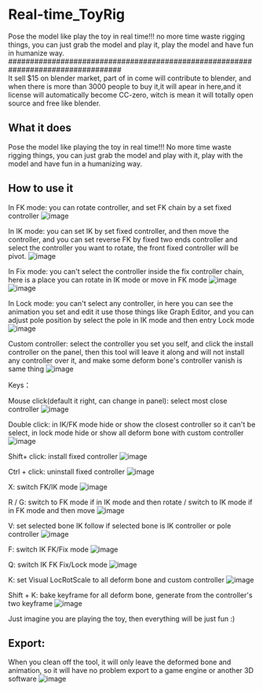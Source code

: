 # Real-time_ToyRig
Pose the model like play the toy in real time!!!  no more time waste rigging things, you can just grab the model and play it, play the model and have fun in humanize way.
##################################################################################
</br>
It sell $15 on blender market, part of in come will contribute to blender, and when there is more than 3000 people to buy it,it will apear in here,and it license will automatically become CC-zero, witch is mean it will totally open source and free like blender.

## What it does

Pose the model like playing the toy in real time!!!  No more time waste rigging things, you can just grab the model and play with it, play with the model and have fun in a humanizing way.

## How to use it

In FK mode: you can rotate controller, and set FK chain by a set fixed controller
![image](http://github.com/Frank-Li-Code/Real-time_ToyRig/raw/master/images/install.gif)

In IK mode: you can set IK by set fixed controller, and then move the controller, and you can set reverse FK by fixed two ends controller and select the controller you want to rotate, the front fixed controller will be pivot.
![image](http://github.com/Frank-Li-Code/Real-time_ToyRig/raw/master/images/FK_fixed.gif)

In Fix mode: you can't select the controller inside the fix controller chain, here is a place you can rotate in IK mode or move in FK mode
![image](http://github.com/Frank-Li-Code/Real-time_ToyRig/raw/master/images/IK_fixed.gif)
![image](http://github.com/Frank-Li-Code/Real-time_ToyRig/raw/master/images/reverse_FK.gif)

In Lock mode: you can't select any controller, in here you can see the animation you set and edit it use those things like Graph Editor, and you can adjust pole position by select the pole in IK mode and then entry Lock mode
![image](http://github.com/Frank-Li-Code/Real-time_ToyRig/raw/master/images/fix_mode.gif)

Custom controller: select the controller you set you self, and click the install controller on the panel, then this tool will leave it along and will not install any controller over it, and make some deform bone's controller vanish is same thing
![image](http://github.com/Frank-Li-Code/Real-time_ToyRig/raw/master/images/custom.gif)

Keys：

Mouse click(default it right, can change in panel): select most close controller
![image](http://github.com/Frank-Li-Code/Real-time_ToyRig/raw/master/images/click.gif)

Double click: in IK/FK mode hide or show the closest controller so it can't be select, in lock mode hide or show all deform bone with custom controller
![image](http://github.com/Frank-Li-Code/Real-time_ToyRig/raw/master/images/reverse_FK.gif)

Shift+ click: install fixed controller
![image](http://github.com/Frank-Li-Code/Real-time_ToyRig/raw/master/images/reverse_FK.gif)

Ctrl + click: uninstall fixed controller
![image](http://github.com/Frank-Li-Code/Real-time_ToyRig/raw/master/images/reverse_FK.gif)

X: switch FK/IK mode
![image](http://github.com/Frank-Li-Code/Real-time_ToyRig/raw/master/images/reverse_FK.gif)

R / G: switch to FK mode if in IK mode and then rotate / switch to IK mode if in FK mode and then move
![image](http://github.com/Frank-Li-Code/Real-time_ToyRig/raw/master/images/reverse_FK.gif)

V: set selected bone IK follow if selected bone is IK controller or pole controller
![image](http://github.com/Frank-Li-Code/Real-time_ToyRig/raw/master/images/reverse_FK.gif)

F: switch  IK FK/Fix mode
![image](http://github.com/Frank-Li-Code/Real-time_ToyRig/raw/master/images/reverse_FK.gif)

Q: switch IK FK Fix/Lock mode
![image](http://github.com/Frank-Li-Code/Real-time_ToyRig/raw/master/images/reverse_FK.gif)

K: set Visual LocRotScale to all deform bone and custom controller
![image](http://github.com/Frank-Li-Code/Real-time_ToyRig/raw/master/images/reverse_FK.gif)

Shift + K: bake keyframe for all deform bone, generate from the controller's two keyframe
![image](http://github.com/Frank-Li-Code/Real-time_ToyRig/raw/master/images/reverse_FK.gif)

Just imagine you are playing the toy, then everything will be just fun :)

## Export:

When you clean off the tool, it will only leave the deformed bone and animation, so it will have no problem export to a game engine or another 3D software
![image](http://github.com/Frank-Li-Code/Real-time_ToyRig/raw/master/images/reverse_FK.gif)
